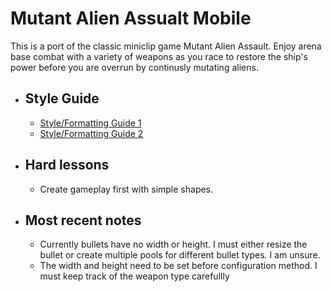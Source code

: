 # Mutant Alien Assualt Mobile

This is a port of the classic miniclip game Mutant Alien Assault. Enjoy arena base combat with a variety of weapons as you race to restore the ship's power before you are overrun by continusly mutating aliens. 


- ## Style Guide
    - [Style/Formatting Guide 1](https://google.github.io/styleguide/javaguide.html#s7.1-javadoc-formatting)
    - [Style/Formatting Guide 2](https://google.github.io/styleguide/javaguide.html#s7.1-javadoc-formatting)

- ## Hard lessons
  - Create gameplay first with simple shapes.

- ## Most recent notes
  - Currently bullets have no width or height. I must either resize the bullet or create multiple pools for different bullet types. I am unsure.
  - The width and height need to be set before configuration method. I must keep track of the weapon type carefullly
